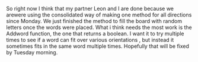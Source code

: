 So right now I think that my partner Leon and I are done because we arewere using the consolidated way of making one method for all directions since Monday. We just finished the method to fill the board with random letters once the words were placed. What i think needs the most work is the Addword function, the one that returns a boolean. I want it to try multiple times to see if a word can fit over various orientations , but instead it sometimes fits in the same word multiple times. Hopefully that will be fixed by Tuesday morning.

